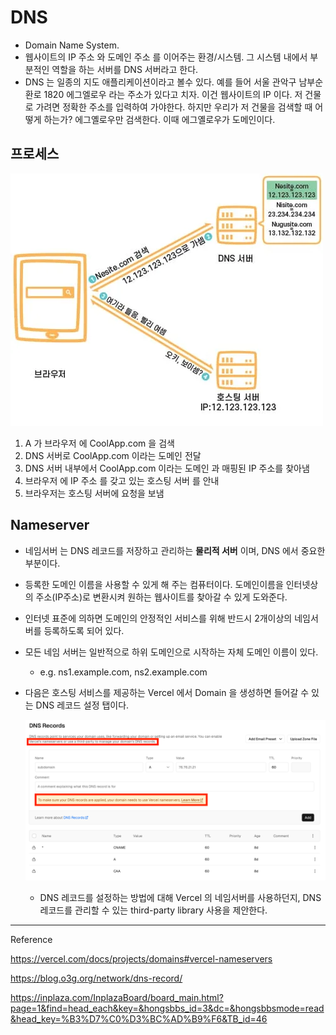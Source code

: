 # DNS

- Domain Name System.
- 웹사이트의 IP 주소 와 도메인 주소 를 이어주는 환경/시스템. 그 시스템 내에서 부분적인 역할을 하는 서버를 DNS 서버라고 한다.
- DNS 는 일종의 지도 애플리케이션이라고 볼수 있다. 예를 들어 서울 관악구 남부순환로 1820 에그엘로우 라는 주소가 있다고 치자. 이건 웹사이트의 IP 이다. 저 건물로 가려면 정확한 주소를 입력하여 가야한다. 하지만 우리가 저 건물을 검색할 때 어떻게 하는가? 에그옐로우만 검색한다. 이때 에그옐로우가 도메인이다.

## 프로세스

![Alt text](/assets/images/dns-1.png)

1. A 가 브라우저 에 CoolApp.com 을 검색
2. DNS 서버로 CoolApp.com 이라는 도메인 전달
3. DNS 서버 내부에서 CoolApp.com 이라는 도메인 과 매핑된 IP 주소를 찾아냄
4. 브라우저 에 IP 주소 를 갖고 있는 호스팅 서버 를 안내
5. 브라우저는 호스팅 서버에 요청을 보냄

## Nameserver

- 네임서버 는 DNS 레코드를 저장하고 관리하는 **물리적 서버** 이며, DNS 에서 중요한 부분이다.
- 등록한 도메인 이름을 사용할 수 있게 해 주는 컴퓨터이다. 도메인이름을 인터넷상의 주소(IP주소)로 변환시켜 원하는 웹사이트를 찾아갈 수 있게 도와준다.
- 인터넷 표준에 의하면 도메인의 안정적인 서비스를 위해 반드시 2개이상의 네임서버를 등록하도록 되어 있다.

- 모든 네임 서버는 일반적으로 하위 도메인으로 시작하는 자체 도메인 이름이 있다.

  - e.g. ns1.example.com, ns2.example.com

- 다음은 호스팅 서비스를 제공하는 Vercel 에서 Domain 을 생성하면 들어갈 수 있는 DNS 레코드 설정 탭이다.

  ![Alt text](/assets/images//vercel-dns-record.png)

  - DNS 레코드를 설정하는 방법에 대해 Vercel 의 네임서버를 사용하던지, DNS 레코드를 관리할 수 있는 third-party library 사용을 제안한다.

---

Reference

https://vercel.com/docs/projects/domains#vercel-nameservers

https://blog.o3g.org/network/dns-record/

https://inplaza.com/InplazaBoard/board_main.html?page=1&find=head_each&key=&hongsbbs_id=3&dc=&hongsbbsmode=read&head_key=%B3%D7%C0%D3%BC%AD%B9%F6&TB_id=46

